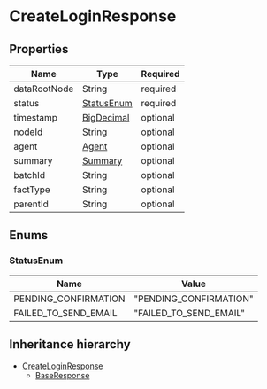 

# CreateLoginResponse

## Properties

Name | Type | Required
-------- | -------- | --------
dataRootNode | String | required
status | [StatusEnum](#StatusEnum) | required
timestamp | [BigDecimal](BigDecimal.md) | optional
nodeId | String | optional
agent | [Agent](Agent.md) | optional
summary | [Summary](Summary.md) | optional
batchId | String | optional
factType | String | optional
parentId | String | optional




## Enums


<a name="StatusEnum"></a>
### StatusEnum

Name | Value
---- | -----
PENDING_CONFIRMATION | &quot;PENDING_CONFIRMATION&quot;
FAILED_TO_SEND_EMAIL | &quot;FAILED_TO_SEND_EMAIL&quot;






## Inheritance hierarchy


* [CreateLoginResponse](CreateLoginResponse.md)
    * [BaseResponse](BaseResponse.md)

